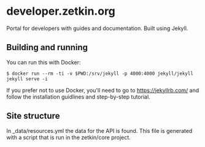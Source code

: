 # developer.zetkin.org
Portal for developers with guides and documentation. Built using Jekyll.

## Building and running
You can run this with Docker:

```
$ docker run --rm -ti -v $PWD:/srv/jekyll -p 4000:4000 jekyll/jekyll jekyll serve -i
```

If you prefer not to use Docker, you'll need to go to https://jekyllrb.com/ and follow the installation guidlines and step-by-step tutorial.

## Site structure
In _data/resources.yml the data for the API is found. This file is generated with a script that is run in the zetkin/core project. 
